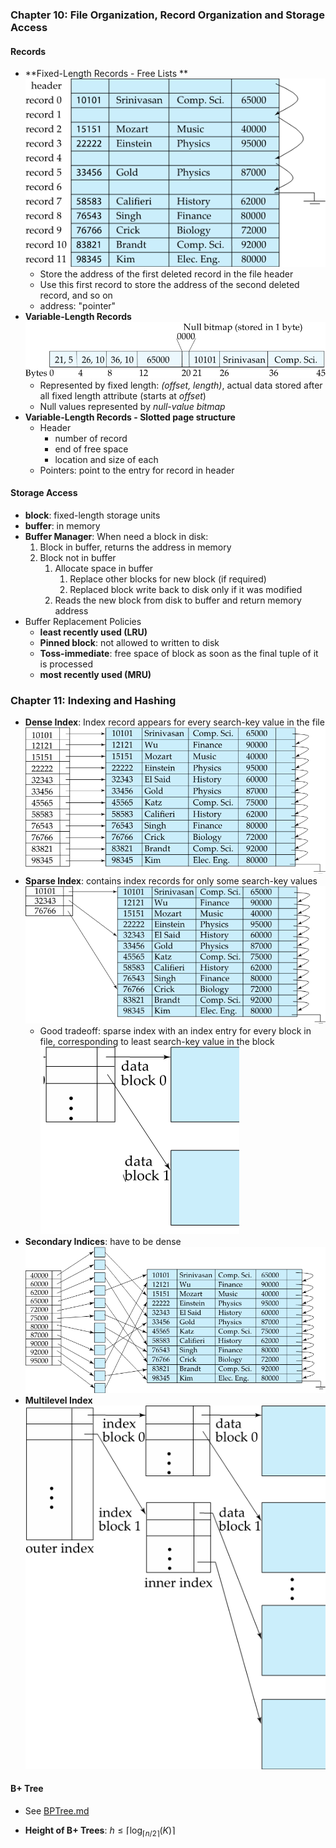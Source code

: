 ### Chapter 10: File Organization, Record Organization and Storage Access

#### Records

* **Fixed-Length Records - Free Lists **
  ![1561173832201](assets/1561173832201.png)
  * Store the address of the first deleted record in the file header
  * Use this first record to store the address of the second deleted record, and so on
  * address: "pointer"
* **Variable-Length Records**
  ![1561173845505](assets/1561173845505.png)
  * Represented by fixed length: *(offset, length)*, actual data stored after all fixed length attribute (starts at *offset*)
  * Null values represented by *null-value bitmap*
* **Variable-Length Records - Slotted page structure**
  * Header
    * number of record
    * end of free space
    * location and size of each
  * Pointers: point to the entry for record in header

#### Storage Access

* **block**: fixed-length storage units
* **buffer**: in memory
* **Buffer Manager**: When need a block in disk:
	1. Block in buffer, returns the address in memory  
	2. Block not in buffer
     	1. Allocate space in buffer
           	1. Replace other blocks for new block (if required)
            2. Replaced block write back to disk only if it was modified
        2. Reads the new block from disk to buffer and return memory address
* Buffer Replacement Policies
  * **least recently used (LRU)**
  * **Pinned block**: not allowed to written to disk
  * **Toss-immediate**: free space of block as soon as the final tuple of it is processed
  * **most recently used (MRU)**



### Chapter 11: Indexing and Hashing

* **Dense Index**: Index record appears for every search-key value in the file
  ![1561173789955](assets/1561173789955.png)
* **Sparse Index**: contains index records for only some search-key values
  ![1561173798690](assets/1561173798690.png)
  * Good tradeoff: sparse index with an index entry for every block in file, corresponding to least search-key value in the block
    ![1561173804914](assets/1561173804914.png)
* **Secondary Indices**: have to be dense
  ![1561173814236](assets/1561173814236.png)
* **Multilevel Index**
  ![1561173876351](assets/1561173876351.png)

#### B+ Tree

* See [BPTree.md](https://github.com/failure-P32/BPlusTree/blob/master/BPTree.md)

* **Height of B+ Trees**: $h \leq \lceil\log_{\lceil n/2\rceil}(K)\rceil$

